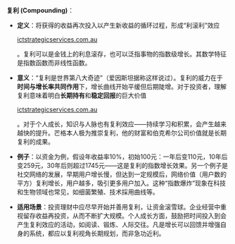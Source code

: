 **复利 (Compounding)**：

- **定义**：将获得的收益再次投入以产生新收益的循环过程，形成“利滚利”效应​
    
    [ictstrategicservices.com.au](https://www.ictstrategicservices.com.au/2017/07/14/113-fantastic-thinking-tools-from-farnam-street/#:~:text=5)
    
    。复利可以是金钱上的利息滚存，也可以泛指事物的指数级增长。其数学特征是指数函数而非线性函数。
- **意义**：“复利是世界第八大奇迹”（爱因斯坦据称这样说过）。复利的威力在于**时间与增长率共同作用**下，增长曲线开始平缓但后期陡增。对于投资者，理解复利意味着明白**长期持有**和**稳定回报**的巨大价值​
    
    [ictstrategicservices.com.au](https://www.ictstrategicservices.com.au/2017/07/14/113-fantastic-thinking-tools-from-farnam-street/#:~:text=5)
    
    。对于个人成长，知识与人脉也有复利效应——持续学习和积累，会产生越来越快的提升。芒格本人极为推崇复利，他的财富和伯克希尔公司价值就是长期复利的成果。
- **例子**：以资金为例，假设年收益率10%，初始100元：一年后变110元，10年后变259元，30年后则超过1745元——这是复利的指数增长效果。另一个例子是社交网络的发展，早期用户增长慢，但达到一定规模后，网络价值（用户数的平方）复利增长，用户越多，吸引更多用户加入。这种“指数爆炸”现象在科技和生物领域也常见，如细菌繁殖、技术採用曲线等。
- **适用场景**：投资理财中应尽早开始并善用复利，让资金滚雪球。企业经营中重视留存收益再投资，从而不断扩大规模。个人成长方面，鼓励把时间投入到会产生复利效应的活动，如阅读、锻炼、人际交往。凡是增长可以回馈并增强自身的系统，都应以复利视角长期规划，而非急功近利。